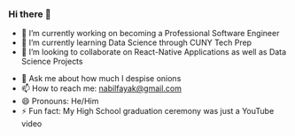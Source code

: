 ### Hi there 👋

<!-- **NabilFayak/NabilFayak** is a ✨ _special_ ✨ repository because its `README.md` (this file) appears on your GitHub profile.
 -->
<!-- Here are some ideas to get you started:
 -->
- 🔭 I’m currently working on becoming a Professional Software Engineer
- 🌱 I’m currently learning Data Science through CUNY Tech Prep
- 👯 I’m looking to collaborate on React-Native Applications as well as Data Science Projects
<!-- - 🤔 I’m looking for help with ... -->
- 💬 Ask me about how much I despise onions
- 📫 How to reach me: nabilfayak@gmail.com
- 😄 Pronouns: He/Him
- ⚡ Fun fact: My High School graduation ceremony was just a YouTube video

